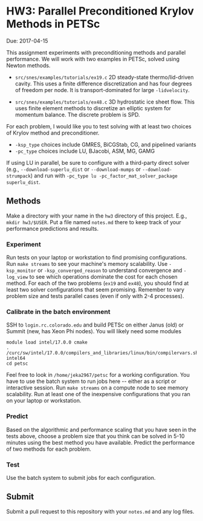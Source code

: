 # HW3: Parallel Preconditioned Krylov Methods in PETSc
Due: 2017-04-15

This assignment experiments with preconditioning methods and parallel
performance.  We will work with two examples in PETSc, solved using
Newton methods.

* `src/snes/examples/tutorials/ex19.c` 2D steady-state thermo/lid-driven cavity.  This uses a finite difference discretization and has four degrees of freedom per node.  It is transport-dominated for large `-lidvelocity`.

* `src/snes/examples/tutorials/ex48.c` 3D hydrostatic ice sheet flow.  This uses finite element methods to discretize an elliptic system for momentum balance.  The discrete problem is SPD.

For each problem, I would like you to test solving with at least two choices of Krylov method and preconditioner.

* `-ksp_type` choices include GMRES, BiCGStab, CG, and pipelined variants
* `-pc_type` choices include LU, BJacobi, ASM, MG, GAMG

If using LU in parallel, be sure to configure with a third-party direct solver (e.g., `--download-superlu_dist` or `--download-mumps` or `--download-strumpack`) and run with `-pc_type lu -pc_factor_mat_solver_package superlu_dist`.

## Methods

Make a directory with your name in the `hw3` directory of this project.  E.g., `mkdir hw3/$USER`.  Put a file named `notes.md` there to keep track of your performance predictions and results.

### Experiment

Run tests on your laptop or workstation to find promising configurations.
Run `make streams` to see your machine's memory scalability.
Use `-ksp_monitor` or `-ksp_converged_reason` to understand convergence and `-log_view` to see which operations dominate the cost for each chosen method.
For each of the two problems (`ex19` and `ex48`), you should find at least two solver configurations that seem promising.
Remember to vary problem size and tests parallel cases (even if only with 2-4 processes).

### Calibrate in the batch environment

SSH to `login.rc.colorado.edu` and build PETSc on either Janus (old) or Summit (new, has Xeon Phi nodes).
You will likely need some modules

```
module load intel/17.0.0 cmake
. /curc/sw/intel/17.0.0/compilers_and_libraries/linux/bin/compilervars.sh intel64
cd petsc
```

Feel free to look in `/home/jeka2967/petsc` for a working configuration.
You have to use the batch system to run jobs here -- either as a script or interactive session.
Run `make streams` on a compute node to see memory scalability.
Run at least one of the inexpensive configurations that you ran on your laptop or workstation.

### Predict

Based on the algorithmic and performance scaling that you have seen in the tests above, choose a problem size that you think can be solved in 5-10 minutes using the best method you have available.
Predict the performance of two methods for each problem.

### Test

Use the batch system to submit jobs for each configuration.

## Submit

Submit a pull request to this repository with your `notes.md` and any log files.
